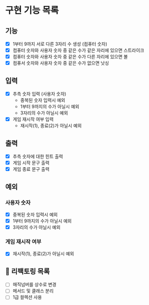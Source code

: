 # 구현 기능 목록

## 기능

* [x] 1부터 9까지 서로 다른 3자리 수 생성 (컴퓨터 숫자)
* [x] 컴퓨터 숫자와 사용자 숫자 중 같은 수가 같은 자리에 있으면 스트라이크
* [x] 컴퓨터 숫자와 사용자 숫자 중 같은 수가 다른 자리에 있으면 볼
* [x] 컴퓨서 숫자와 사용자 숫자 중 같은 수가 없으면 낫싱

## 입력

* [x] 추측 숫자 입력 (사용자 숫자)
  * 중복된 숫자 입력시 예외
  * 1부터 9까지의 수가 아닐시 예외
  * 3자리의 수가 아닐시 예외
* [x] 게임 재시작 여부 입력
    * 재시작(1), 종료(2)가 아닐시 예외

## 출력

* [x] 추측 숫자에 대한 힌트 출력
* [x] 게임 시작 문구 출력
* [x] 게임 종료 문구 출력

## 예외

### 사용자 숫자

* [x] 중복된 숫자 입력시 예외
* [x] 1부터 9까지의 수가 아닐시 예외
* [x] 3자리의 수가 아닐시 예외

### 게임 재시작 여부

* [x] 재시작(1), 종료(2)가 아닐시 예외


## 🔨 리팩토링 목록

* [ ] 매직넘버를 상수로 변경
* [ ] 메서드 및 클래스 분리
* [ ] 1급 컬렉션 사용